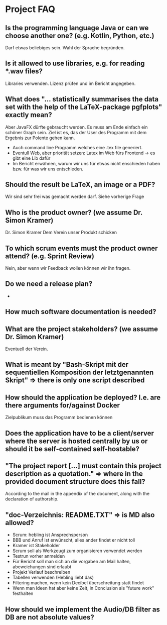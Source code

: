# Project FAQ

## Is the programming language Java or can we choose another one? (e.g. Kotlin, Python, etc.)
Darf etwas beliebiges sein. Wahl der Sprache begründen. 

## Is it allowed to use libraries, e.g. for reading \*.wav files?
Libraries verwenden. Lizenz prüfen und im Bericht angegeben. 

## What does "... statistically summarises the data set with the help of the LaTeX-package pgfplots" exactly mean?
Aber JavaFX dürfte gebraucht werden. Es muss am Ende einfach ein schöner Graph sein. Ziel ist es, das der User des Programm mit dem Ergebnis zur Polente gehen kann.
- Auch command line Programm welches eine .tex file generiert.
- Eventull Web, aber priorität setzen: Latex im Web fürs Frontend -> es gibt eine Lib dafür
- Im Bericht erwähnen, warum wir uns für etwas nicht enschieden haben bzw. für was wir uns entschieden.

## Should the result be LaTeX, an image or a PDF?
Wir sind sehr frei was gemacht werden darf. Siehe vorherige Frage

## Who is the product owner? (we assume Dr. Simon Kramer)
Dr. Simon Kramer
Dem Verein unser Produkt schicken

## To which scrum events must the product owner attend? (e.g. Sprint Review)
Nein, aber wenn wir Feedback wollen können wir ihn fragen.

## Do we need a release plan?
- 

## How much software documentation is needed?

## What are the project stakeholders? (we assume Dr. Simon Kramer)
Eventuell der Verein. 

## What is meant by "Bash-Skript mit der sequentiellen Komposition der letztgenannten Skript" => there is only one script described

## How should the application be deployed? I.e. are there arguments for/against Docker
Zielpublikum muss das Programm bedienen können

## Does the application have to be a client/server where the server is hosted centrally by us or should it be self-contained self-hostable?

## "The project report [...] must contain this project description as a quotation." => where in the provided document structure does this fall?
According to the mail in the appendix of the document, along with the declaration of authorship.

## "doc-Verzeichnis: README.TXT" => is MD also allowed?
- Scrum: hebling ist Ansprechsperson
- BBB und Anruf ist erwünscht, alles ander findet er nicht toll
- Kramer ist Stakeholder 
- Scrum soll als Werkzeugt zum organisieren verwendet werden
- Testrun vorher anmelden
- Für Bericht soll man sich an die vorgaben am Mail halten, abeweichungen sind erlaubt
- Projekt Verlauf beschreiben
- Tabellen verwenden (Hebling liebt das)
- Filtering machen, wenn kein Decibel überschreitung statt findet
- Wenn man Ideen hat aber keine Zeit, in Conclusion als "future work" festhalten

## How should we implement the Audio/DB filter as DB are not absolute values?